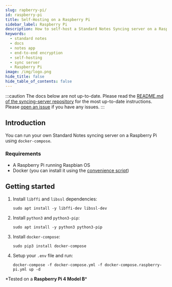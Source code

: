 ```yaml
---
slug: rapberry-pi/
id: raspberry-pi
title: Self-Hosting on a Raspberry Pi
sidebar_label: Raspberry Pi
description: How to self-host a Standard Notes Syncing server on a Raspberry Pi.
keywords:
  - standard notes
  - docs
  - notes app
  - end-to-end encryption
  - self-hosting
  - sync server
  - Raspberry Pi
image: /img/logo.png
hide_title: false
hide_table_of_contents: false
---
```


:::caution
The docs below are not up-to-date. Please read the [README.md of the syncing-server repository](https://github.com/standardnotes/syncing-server#readme) for the most up-to-date instructions. Please [open an issue](https://github.com/standardnotes/syncing-server/issues) if you have any issues.
:::

## Introduction

You can run your own Standard Notes syncing server on a Raspberry Pi using `docker-compose`.

### Requirements

- A Raspberry Pi running Raspbian OS
- Docker (you can install it using the [convenience script](https://docs.docker.com/install/linux/docker-ce/debian/#install-using-the-convenience-script))

## Getting started

1. Install `libffi` and `libssl` dependencies:

   ```
   sudo apt install -y libffi-dev libssl-dev
   ```

2. Install `python3` and `python3-pip`:

   ```
   sudo apt install -y python3 python3-pip
   ```

3. Install `docker-compose`:
   ```
   sudo pip3 install docker-compose
   ```
4. Setup your `.env` file and run:
   ```
   docker-compose -f docker-compose.yml -f docker-compose.raspberry-pi.yml up -d
   ```

\*Tested on a **Raspberry Pi 4 Model B**\*
